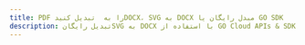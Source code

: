 ---title: PDF را به  تبدیل کنیدDOCX، SVG به DOCX مبدل رایگان یا GO SDKdescription: تبدیل رایگانSVG به DOCX با استفاده از GO Cloud APIs & SDK همچنین اسناد PDF را در Cloud ایجاد، ویرایش و رندر کنید.---